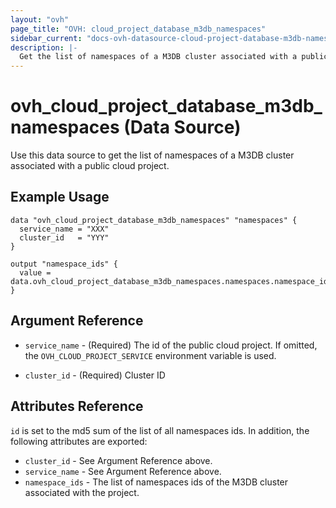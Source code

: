 ```yaml
---
layout: "ovh"
page_title: "OVH: cloud_project_database_m3db_namespaces"
sidebar_current: "docs-ovh-datasource-cloud-project-database-m3db-namespaces"
description: |-
  Get the list of namespaces of a M3DB cluster associated with a public cloud project.
---
```


# ovh_cloud_project_database_m3db_namespaces (Data Source)

Use this data source to get the list of namespaces of a M3DB cluster associated with a public cloud project.

## Example Usage

```hcl
data "ovh_cloud_project_database_m3db_namespaces" "namespaces" {
  service_name = "XXX"
  cluster_id   = "YYY"
}

output "namespace_ids" {
  value = data.ovh_cloud_project_database_m3db_namespaces.namespaces.namespace_ids
}
```

## Argument Reference

* `service_name` - (Required) The id of the public cloud project. If omitted,
  the `OVH_CLOUD_PROJECT_SERVICE` environment variable is used.

* `cluster_id` - (Required) Cluster ID

## Attributes Reference

`id` is set to the md5 sum of the list of all namespaces ids. In addition,
the following attributes are exported:

* `cluster_id` - See Argument Reference above.
* `service_name` - See Argument Reference above.
* `namespace_ids` - The list of namespaces ids of the M3DB cluster associated with the project.
